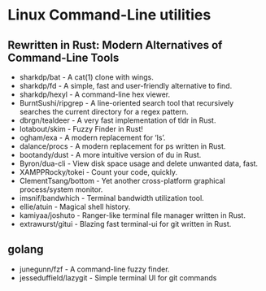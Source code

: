 # Linux Command-Line utilities

## Rewritten in Rust: Modern Alternatives of Command-Line Tools

- sharkdp/bat           - A cat(1) clone with wings.
- sharkdp/fd            - A simple, fast and user-friendly alternative to find.
- sharkdp/hexyl         - A command-line hex viewer.
- BurntSushi/ripgrep    - A line-oriented search tool that recursively searches the current directory for a regex pattern.
- dbrgn/tealdeer        - A very fast implementation of tldr in Rust.
- lotabout/skim         - Fuzzy Finder in Rust!
- ogham/exa             - A modern replacement for ‘ls’.
- dalance/procs         - A modern replacement for ps written in Rust.
- bootandy/dust         - A more intuitive version of du in Rust.
- Byron/dua-cli         - View disk space usage and delete unwanted data, fast.
- XAMPPRocky/tokei      - Count your code, quickly.
- ClementTsang/bottom   - Yet another cross-platform graphical process/system monitor.
- imsnif/bandwhich      - Terminal bandwidth utilization tool.
- ellie/atuin           - Magical shell history.
- kamiyaa/joshuto       - Ranger-like terminal file manager written in Rust.
- extrawurst/gitui      - Blazing fast terminal-ui for git written in Rust.

## golang

- junegunn/fzf          - A command-line fuzzy finder.
- jesseduffield/lazygit - Simple terminal UI for git commands
